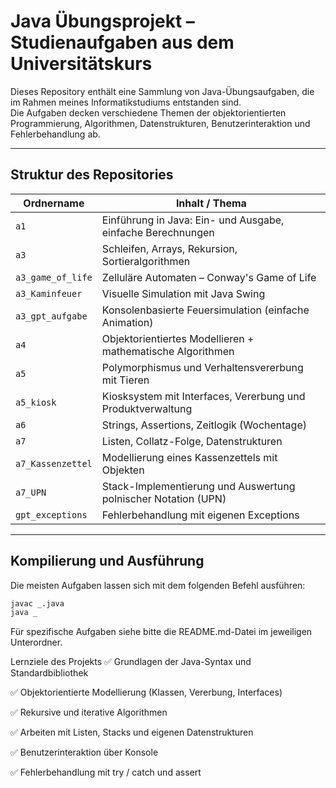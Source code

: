 # Java Übungsprojekt – Studienaufgaben aus dem Universitätskurs

Dieses Repository enthält eine Sammlung von Java-Übungsaufgaben, die im Rahmen meines Informatikstudiums entstanden sind.  
Die Aufgaben decken verschiedene Themen der objektorientierten Programmierung, Algorithmen, Datenstrukturen, Benutzerinteraktion und Fehlerbehandlung ab.

---

## Struktur des Repositories

| Ordnername             | Inhalt / Thema                                                        |
|------------------------|-----------------------------------------------------------------------|
| `a1`                   | Einführung in Java: Ein- und Ausgabe, einfache Berechnungen          |
| `a3`                   | Schleifen, Arrays, Rekursion, Sortieralgorithmen                     |
| `a3_game_of_life`      | Zelluläre Automaten – Conway's Game of Life                          |
| `a3_Kaminfeuer`        | Visuelle Simulation mit Java Swing                                   |
| `a3_gpt_aufgabe`       | Konsolenbasierte Feuersimulation (einfache Animation)                |
| `a4`                   | Objektorientiertes Modellieren + mathematische Algorithmen           |
| `a5`                   | Polymorphismus und Verhaltensvererbung mit Tieren                   |
| `a5_kiosk`             | Kiosksystem mit Interfaces, Vererbung und Produktverwaltung          |
| `a6`                   | Strings, Assertions, Zeitlogik (Wochentage)                          |
| `a7`                   | Listen, Collatz-Folge, Datenstrukturen                    |
| `a7_Kassenzettel`      | Modellierung eines Kassenzettels mit Objekten                        |
| `a7_UPN`               | Stack-Implementierung und Auswertung polnischer Notation (UPN)       |
| `gpt_exceptions`       | Fehlerbehandlung mit eigenen Exceptions                              |

---

## Kompilierung und Ausführung

Die meisten Aufgaben lassen sich mit dem folgenden Befehl ausführen:

```bash
javac _.java
java _
```

Für spezifische Aufgaben siehe bitte die README.md-Datei im jeweiligen Unterordner.

Lernziele des Projekts
✅ Grundlagen der Java-Syntax und Standardbibliothek

✅ Objektorientierte Modellierung (Klassen, Vererbung, Interfaces)

✅ Rekursive und iterative Algorithmen

✅ Arbeiten mit Listen, Stacks und eigenen Datenstrukturen

✅ Benutzerinteraktion über Konsole

✅ Fehlerbehandlung mit try / catch und assert

